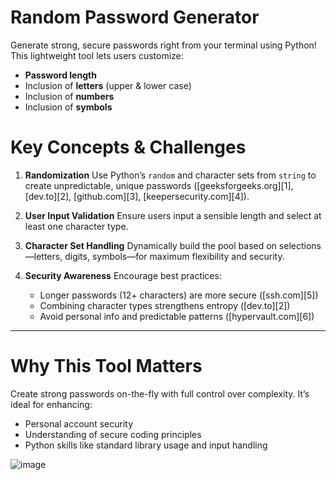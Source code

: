 # Random Password Generator

Generate strong, secure passwords right from your terminal using Python! This lightweight tool lets users customize:

* **Password length**
* Inclusion of **letters** (upper & lower case)
* Inclusion of **numbers**
* Inclusion of **symbols**

# Key Concepts & Challenges

1. **Randomization**
   Use Python’s `random` and character sets from `string` to create unpredictable, unique passwords ([geeksforgeeks.org][1], [dev.to][2], [github.com][3], [keepersecurity.com][4]).

2. **User Input Validation**
   Ensure users input a sensible length and select at least one character type.

3. **Character Set Handling**
   Dynamically build the pool based on selections—letters, digits, symbols—for maximum flexibility and security.

4. **Security Awareness**
   Encourage best practices:

   * Longer passwords (12+ characters) are more secure ([ssh.com][5])
   * Combining character types strengthens entropy ([dev.to][2])
   * Avoid personal info and predictable patterns ([hypervault.com][6])

---

# Why This Tool Matters

Create strong passwords on-the-fly with full control over complexity. It’s ideal for enhancing:

* Personal account security
* Understanding of secure coding principles
* Python skills like standard library usage and input handling

![image](https://github.com/harshgithup/OIBSIP/assets/116560172/7c7848bb-d72f-43c8-bbfb-14b6ae4eefc3)
